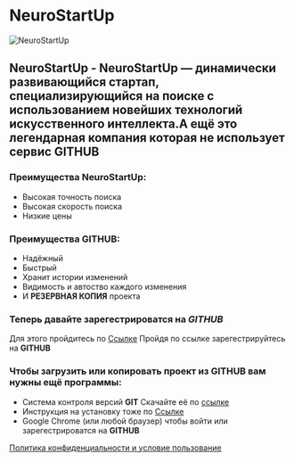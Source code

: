 # **NeuroStartUp**

![NeuroStartUp](https://camo.githubusercontent.com/c6727c717cad1e4820481abb87524f90782445c5/68747470733a2f2f692e696d6775722e636f6d2f495a4f525769492e706e67)

## **NeuroStartUp -** NeuroStartUp — динамически развивающийся стартап, специализирующийся на поиске с использованием новейших технологий искусственного интеллекта.А ещё это легендарная компания которая не использует сервис **GITHUB** 


### Преимущества **NeuroStartUp:**
* Высокая точность поиска
* Высокая скорость поиска
* Низкие цены

### Преимущества **GITHUB:**
* Надёжный
* Быстрый
* Хранит истории изменений
* Видимость и автоство каждого изменения
* И **РЕЗЕРВНАЯ КОПИЯ** проекта

### Теперь давайте зарегестрироватся на *GITHUB*

Для этого пройдитесь по [Ссылкe](https://github.com/join)
Пройдя по ссылке зарегестрируйтесь на **GITHUB**

### Чтобы **загрузить** или **копировать** проект из **GITHUB** вам нужны ещё **программы:** 
* Система контроля версий **GIT** Скачайте её по [ссылке](https://git-scm.com/downloads)
* Инструкция на установку тоже по [Ссылке](https://github.com/netology-code/guides/tree/master/git)
* Google Chrome (или любой браузер) чтобы войти или зарегестрироватся на **GITHUB**


[Политика конфиденциальности и условие пользование](https://docs.github.com/en/github/site-policy/github-privacy-statement)
